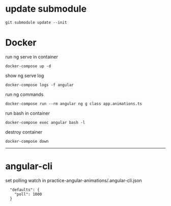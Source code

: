 # update submodule
```
git submodule update --init
```

# Docker
run ng serve in container
```
docker-compose up -d
```

show ng serve log
```
docker-compose logs -f angular
```

run ng commands
```
docker-compose run --rm angular ng g class app.animations.ts
```

run bash in container
```
docker-compose exec angular bash -l
```

destroy container
```
docker-compose down
```

---

# angular-cli
set polling watch in practice-angular-animations/.angular-cli.json

```
  "defaults": {
    "poll": 1000
  }
```
